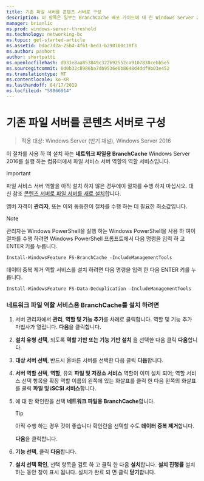 ```yaml
---
title: 기존 파일 서버를 콘텐츠 서버로 구성
description: 이 항목은 일부는 BranchCache 배포 가이드에 대 한 Windows Server 2016, 지사에 WAN 대역폭 사용량을 최적화 하기 위해 분산 및 호스트 캐시 모드로 BranchCache를 배포 하는 방법을 보여 주는
manager: brianlic
ms.prod: windows-server-threshold
ms.technology: networking-bc
ms.topic: get-started-article
ms.assetid: bdac7d2a-25b4-4f61-bed1-b290700c18f3
ms.author: pashort
author: shortpatti
ms.openlocfilehash: d031e8aa853849c322692552ca9107838cebb5e5
ms.sourcegitcommit: 0d0b32c8986ba7db9536e0b8648d4ddf9b03e452
ms.translationtype: MT
ms.contentlocale: ko-KR
ms.lasthandoff: 04/17/2019
ms.locfileid: "59866914"
---
```

# <a name="configure-an-existing-file-server-as-a-content-server"></a>기존 파일 서버를 콘텐츠 서버로 구성

>적용 대상: Windows Server (반기 채널), Windows Server 2016

이 절차를 사용 하 여 설치 하는 **네트워크 파일용 BranchCache** Windows Server 2016를 실행 하는 컴퓨터에서 파일 서비스 서버 역할의 역할 서비스입니다.  
  
> [!IMPORTANT]  
> 파일 서비스 서버 역할을 아직 설치 하지 않은 경우에이 절차를 수행 하지 마십시오. 대신 참조 [콘텐츠 서버로 파일 서버를 새로 설치](../../branchcache/deploy/Install-a-New-File-Server-as-a-Content-Server.md)합니다.  
  
멤버 자격이 **관리자**, 또는 이와 동등한이 절차를 수행 하는 데 필요한 최소값입니다.  
  
> [!NOTE]  
> 관리자는 Windows PowerShell을 실행 하는 Windows PowerShell을 사용 하 여이 절차를 수행 하려면 Windows PowerShell 프롬프트에서 다음 명령을 입력 하 고 ENTER 키를 누릅니다.  
>   
> `Install-WindowsFeature FS-BranchCache -IncludeManagementTools`  
>   
> 데이터 중복 제거 역할 서비스를 설치 하려면 다음 명령을 입력 한 다음 ENTER 키를 누릅니다.  
>   
> `Install-WindowsFeature FS-Data-Deduplication -IncludeManagementTools`  
  
### <a name="to-install-the-branchcache-for-network-files-role-service"></a>네트워크 파일 역할 서비스용 BranchCache를 설치 하려면  
  
1.  서버 관리자에서 **관리**, **역할 및 기능 추가**를 차례로 클릭합니다. 역할 및 기능 추가 마법사가 열립니다. **다음**을 클릭합니다.  
  
2.  **설치 유형 선택**, 되도록 **역할 기반 또는 기능 기반 설치** 을 선택한 다음 클릭 **다음**합니다.  
  
3.  **대상 서버 선택**, 반드시 올바른 서버를 선택한 다음 클릭 **다음**합니다.  
  
4.  **서버 역할 선택**,  **역할**, 유의 **파일 및 저장소 서비스** 역할이 이미 설치 되어; 역할 서비스 선택 항목을 확장 역할 이름의 왼쪽에 있는 화살표를 클릭 한 다음 왼쪽의 화살표를 클릭 **파일 및 iSCSI 서비스**합니다.  
  
5.  에 대 한 확인란을 선택 **네트워크 파일용 BranchCache**합니다.  
  
    > [!TIP]  
    > 아직 수행 하는 경우 것이 좋습니다 확인란을 선택할 수도 **데이터 중복 제거**합니다.  
  
    **다음**을 클릭합니다.  
  
6.  **기능 선택**, 클릭 **다음**합니다.  
  
7.  **설치 선택 확인**, 선택 항목을 검토 하 고 클릭 한 다음 **설치**합니다. **설치 진행률** 설치 하는 동안 창이 표시 됩니다. 설치가 완료 되 면 클릭 **닫기**합니다.  
  



